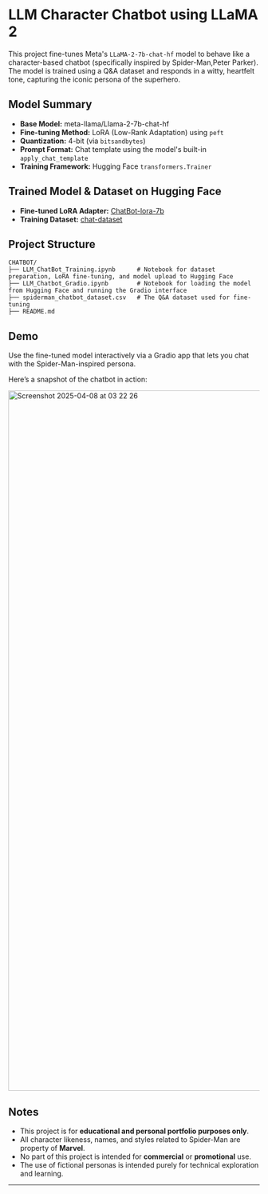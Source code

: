 
# LLM Character Chatbot using LLaMA 2

This project fine-tunes Meta's `LLaMA-2-7b-chat-hf` model to behave like a character-based chatbot (specifically inspired by Spider-Man,Peter Parker). The model is trained using a Q&A dataset and responds in a witty, heartfelt tone, capturing the iconic persona of the superhero.

## Model Summary

- **Base Model:** meta-llama/Llama-2-7b-chat-hf
- **Fine-tuning Method:** LoRA (Low-Rank Adaptation) using `peft`
- **Quantization:** 4-bit (via `bitsandbytes`)
- **Prompt Format:** Chat template using the model's built-in `apply_chat_template`
- **Training Framework:** Hugging Face `transformers.Trainer`

## Trained Model & Dataset on Hugging Face

- **Fine-tuned LoRA Adapter:** [ChatBot-lora-7b](https://huggingface.co/IrfanHamid/ChatBot-lora-7b)
- **Training Dataset:** [chat-dataset](https://huggingface.co/datasets/IrfanHamid/chat-dataset)

## Project Structure

```
CHATBOT/
├── LLM_ChatBot_Training.ipynb      # Notebook for dataset preparation, LoRA fine-tuning, and model upload to Hugging Face
├── LLM_Chatbot_Gradio.ipynb        # Notebook for loading the model from Hugging Face and running the Gradio interface
├── spiderman_chatbot_dataset.csv   # The Q&A dataset used for fine-tuning
├── README.md
```

## Demo

Use the fine-tuned model interactively via a Gradio app that lets you chat with the Spider-Man-inspired persona.

Here’s a snapshot of the chatbot in action:

<img width="1401" alt="Screenshot 2025-04-08 at 03 22 26" src="https://github.com/user-attachments/assets/1b51c45b-c64c-4c10-a47c-0385268109b1" />

## Notes

- This project is for **educational and personal portfolio purposes only**.
- All character likeness, names, and styles related to Spider-Man are property of **Marvel**.
- No part of this project is intended for **commercial** or **promotional** use.
- The use of fictional personas is intended purely for technical exploration and learning.

---
